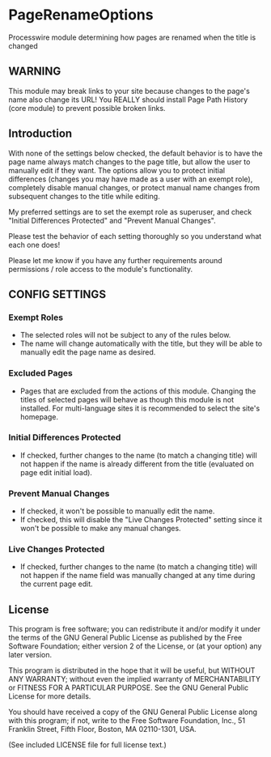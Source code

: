 PageRenameOptions
================

Processwire module determining how pages are renamed when the title is changed

## WARNING

This module may break links to your site because changes to the page's name also change its URL!
You REALLY should install Page Path History (core module) to prevent possible broken links.

## Introduction

With none of the settings below checked, the default behavior is to have the page name always match changes to the page title, but allow the user to manually edit if they want. The options allow you to protect initial differences (changes you may have made as a user with an exempt role), completely disable manual changes, or protect manual name changes from subsequent changes to the title while editing.

My preferred settings are to set the exempt role as superuser, and check "Initial Differences Protected" and "Prevent Manual Changes".

Please test the behavior of each setting thoroughly so you understand what each one does!

Please let me know if you have any further requirements around permissions / role access to the module's functionality.


## CONFIG SETTINGS

### Exempt Roles

* The selected roles will not be subject to any of the rules below.
* The name will change automatically with the title, but they will be able to manually edit the page name as desired.

### Excluded Pages
* Pages that are excluded from the actions of this module. Changing the titles of selected pages will behave as though this module is not installed. For multi-language sites it is recommended to select the site's homepage.

### Initial Differences Protected

* If checked, further changes to the name (to match a changing title) will not happen if the name is already different from the title (evaluated on page edit initial load).

### Prevent Manual Changes

* If checked, it won't be possible to manually edit the name.
* If checked, this will disable the "Live Changes Protected" setting since it won't be possible to make any manual changes.

### Live Changes Protected

* If checked, further changes to the name (to match a changing title) will not happen if the name field was manually changed at any time during the current page edit.


## License

This program is free software; you can redistribute it and/or
modify it under the terms of the GNU General Public License
as published by the Free Software Foundation; either version 2
of the License, or (at your option) any later version.

This program is distributed in the hope that it will be useful,
but WITHOUT ANY WARRANTY; without even the implied warranty of
MERCHANTABILITY or FITNESS FOR A PARTICULAR PURPOSE.  See the
GNU General Public License for more details.

You should have received a copy of the GNU General Public License
along with this program; if not, write to the Free Software
Foundation, Inc., 51 Franklin Street, Fifth Floor, Boston, MA  02110-1301, USA.

(See included LICENSE file for full license text.)